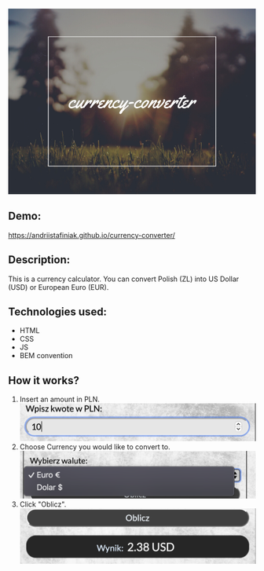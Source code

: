 ![Photo](images/share.png)
## Demo:
https://andriistafiniak.github.io/currency-converter/
## Description:
This is a currency calculator. You can convert Polish (ZL) into US Dollar (USD) or European Euro (EUR).
## Technologies used:
- HTML
- CSS
- JS
- BEM convention

## How it works?
1. Insert an amount in PLN.
![screenShot1](images/scrSh1.png)
2. Choose Currency you would like to convert to.
![screenShot2](images/scSh2.png)
3. Click "Oblicz".
![screenShot3](images/scSh3.png)
